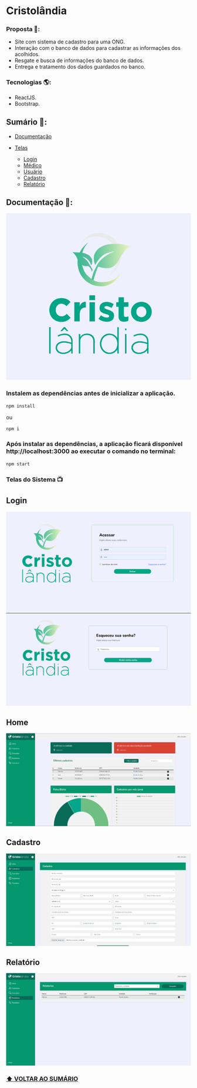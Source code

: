 # Cristolândia

### Proposta 📝: 

- Site com sistema de cadastro para uma ONG. 
- Interação com o banco de dados para cadastrar as informações dos acolhidos.
- Resgate e busca de informações do banco de dados.
- Entrega e tratamento dos dados guardados no banco. 

### Tecnologias 🌎: 

- ReactJS.
- Bootstrap.

## Sumário 📒: 

- [Documentação](#documentação-)

- [Telas](#telas-do-sistema-)
    - [Login](#login)
    - [Médico](#médico)
    - [Usuário](#usuário)
    - [Cadastro](#cadastro)
    - [Relatório](#relatório)

## Documentação 📃:

![thumb](./doc/images/thumb.png)

### Instalem as dependências antes de inicializar a aplicação. 
```javascript  
npm install 
``` 
ou 
```javascript  
npm i 
``` 

### Após instalar as dependências, a aplicação ficará disponível http://localhost:3000 ao executar o comando no terminal:
```javascript  
npm start 
``` 

### Telas do Sistema 📺


## Login
![login](./doc/images/login.png)
![login](./doc/images/forgotPassword.png)

## Home
![home](./doc/images/home.png)

## Cadastro
![cadastro](./doc/images/cadastro.png)

## Relatório
![busca](./doc/images/relatorios.png)


### **[⬆ VOLTAR AO SUMÁRIO](#sumário-)**

